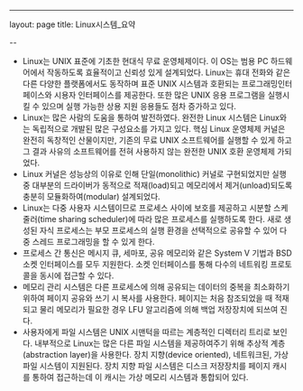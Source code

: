 ---

layout: page
title: Linux시스템_요약

--

- Linux는 UNIX 표준에 기초한 현대식 무료 운영체제이다. 이 OS는 범용 PC 하드웨어에서 작동하도록 효율적이고 신뢰성 있게 설계되었다. Linux는 휴대 전화와 같은 다른 다양한 플랫폼에서도 동작하며 표준 UNIX 시스템과 호환되는 프로그래밍인터페이스와 시용자 인터페이스를 제공한다. 또한 많은 UNIX 응용 프로그램을 실행시 킬 수 있으며 실행 가능한 상용 지원 응용들도 점차 증가하고 있다.
- Linux는 많은 사람의 도움을 통하여 발전하였다. 완전한 Linux 시스템은 Linux와는 독립적으로 개발된 많은 구성요소를 가지고 있다. 핵심 Linux 운영체제 커널은 완전히 독창적인 산물이지만, 기존의 무료 UNIX 소프트웨어를 실행할 수 있게 하고 그 결과 사유의 소프트웨어를 전혀 사용하지 않는 완전한 UNIX 호환 운영체제 가되었다.
- Linux 커널은 성능상의 이유로 인해 단일(monolithic) 커널로 구현되었지만 실행중 대부분의 드라이버가 동적으로 적재(load)되고 메모리에서 제거(unload)되도록 충분히 모듈화하여(modular) 설계되었다.
- Linux는 다중 사용자 시스템이므로 프로세스 사이에 보호를 제공하고 시분할 스케줄러(time sharing scheduler)에 따라 많은 프로세스를 실행하도록 한다. 새로 생성된 자식 프로세스는 부모 프로세스의 실행 환경을 선택적으로 공유할 수 있어 다 중 스레드 프로그래밍을 할 수 있게 한다.
- 프로세스 간 통신은 메시지 큐, 세마포, 공유 메모리와 같은 System V 기법과 BSD 소켓 인터페이스를 모두 지원한다. 소켓 인터페이스를 통해 다수의 네트워킹 프로토콜을 동시에 접근할 수 있다.
- 메모리 관리 시스템은 다른 프로세스에 의해 공유되는 데이터의 중복을 최소화하기 위하여 페이지 공유와 쓰기 시 복사를 사용한다. 페이지는 처음 참조되었을 때 적재되고 물리 메모리가 필요한 경우 LFU 알고리즘에 의해 백업 저장장치에 되쓰여 진다.
- 사용자에게 파일 시스템은 UNIX 시맨턱을 따르는 계층적인 디렉터리 트리로 보인다. 내부적으로 Linux는 많은 다른 파일 시스템을 제공하여주기 위해 추상적 계층(abstraction layer)을 사용한다. 장치 지향(device oriented), 네트워크된, 가상파일 시스템이 지원된다. 장치 지향 파일 시스템은 디스크 저장장치를 페이지 캐시를 통하여 접근하는데 이 캐시는 가상 메모리 시스템과 통합되어 있다.